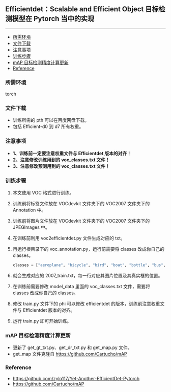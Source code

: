 ## Efficientdet：Scalable and Efficient Object 目标检测模型在 Pytorch 当中的实现
---

<!-- vim-markdown-toc GFM -->

* [所需环境](#所需环境)
* [文件下载](#文件下载)
* [注意事项](#注意事项)
* [训练步骤](#训练步骤)
* [mAP 目标检测精度计算更新](#map-目标检测精度计算更新)
* [Reference](#reference)

<!-- vim-markdown-toc -->

### 所需环境

torch

### 文件下载
- 训练所需的 pth 可以在百度网盘下载。
- 包括 Efficient-d0 到 d7 所有权重。

### 注意事项
- **1、训练前一定要注意权重文件与 Efficientdet 版本的对齐！**
- **2、注意修改训练用到的 voc_classes.txt 文件！**
- **3、注意修改预测用到的 voc_classes.txt 文件！**

### 训练步骤
1. 本文使用 VOC 格式进行训练。
2. 训练前将标签文件放在 VOCdevkit 文件夹下的 VOC2007 文件夹下的 Annotation 中。
3. 训练前将图片文件放在 VOCdevkit 文件夹下的 VOC2007 文件夹下的 JPEGImages 中。
4. 在训练前利用 voc2efficientdet.py 文件生成对应的 txt。
5. 再运行根目录下的 voc_annotation.py，运行前需要将 classes 改成你自己的 classes。

    ```python
    classes = ["aeroplane", "bicycle", "bird", "boat", "bottle", "bus", "car", "cat", "chair", "cow", "diningtable", "dog", "horse", "motorbike", "person", "pottedplant", "sheep", "sofa", "train", "tvmonitor"]
    ```
6. 就会生成对应的 2007_train.txt，每一行对应其图片位置及其真实框的位置。
7. 在训练前需要修改 model_data 里面的 voc_classes.txt 文件，需要将 classes 改成你自己的 classes。
8. 修改 train.py 文件下的 phi 可以修改 efficientdet 的版本，训练前注意权重文件与 Efficientdet 版本的对齐。
9. 运行 train.py 即可开始训练。

### mAP 目标检测精度计算更新
- 更新了 get_gt_txt.py、get_dr_txt.py 和 get_map.py 文件。
- get_map 文件克隆自 https://github.com/Cartucho/mAP

### Reference

- https://github.com/zylo117/Yet-Another-EfficientDet-Pytorch
- https://github.com/Cartucho/mAP
